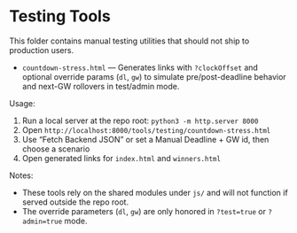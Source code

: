 # Testing Tools

This folder contains manual testing utilities that should not ship to production users.

- `countdown-stress.html` — Generates links with `?clockOffset` and optional override params (`dl`,
  `gw`) to simulate pre/post-deadline behavior and next-GW rollovers in test/admin mode.

Usage:

1. Run a local server at the repo root: `python3 -m http.server 8000`
2. Open `http://localhost:8000/tools/testing/countdown-stress.html`
3. Use “Fetch Backend JSON” or set a Manual Deadline + GW id, then choose a scenario
4. Open generated links for `index.html` and `winners.html`

Notes:

- These tools rely on the shared modules under `js/` and will not function if served outside the
  repo root.
- The override parameters (`dl`, `gw`) are only honored in `?test=true` or `?admin=true` mode.
